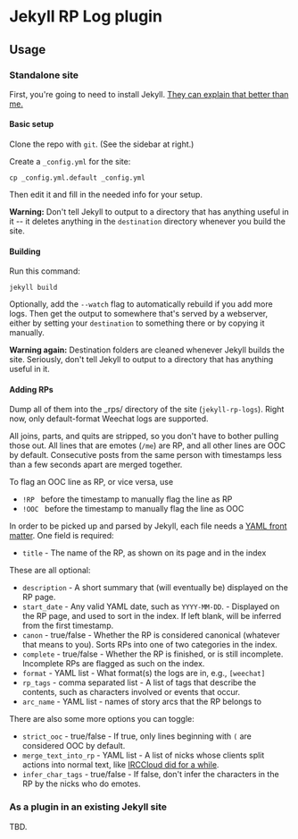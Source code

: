 # Jekyll RP Log plugin

## Usage

### Standalone site
First, you're going to need to install Jekyll. [They can explain that better than me.](http://jekyllrb.com/docs/installation/)

#### Basic setup
Clone the repo with `git`. (See the sidebar at right.)

Create a `_config.yml` for the site:

	cp _config.yml.default _config.yml

Then edit it and fill in the needed info for your setup.

**Warning:** Don't tell Jekyll to output to a directory that has anything useful in it -- it deletes anything in the `destination` directory whenever you build the site.

#### Building
Run this command: 
	
	jekyll build

Optionally, add the `--watch` flag to automatically rebuild if you add more logs. Then get the output to somewhere that's served by a webserver, either by setting your `destination` to something there or by copying it manually.

**Warning again:** Destination folders are cleaned whenever Jekyll builds the site. Seriously, don't tell Jekyll to output to a directory that has anything useful in it.

#### Adding RPs
Dump all of them into the _rps/ directory of the site (`jekyll-rp-logs`). Right now, only default-format Weechat logs are supported. 

All joins, parts, and quits are stripped, so you don't have to bother pulling those out. All lines that are emotes (`/me`) are RP, and all other lines are OOC by default. Consecutive posts from the same person with timestamps less than a few seconds apart are merged together.

To flag an OOC line as RP, or vice versa, use

* `!RP ` before the timestamp to manually flag the line as RP
* `!OOC ` before the timestamp to manually flag the line as OOC

In order to be picked up and parsed by Jekyll, each file needs a [YAML front matter](http://jekyllrb.com/docs/frontmatter/). One field is required:

* `title` - The name of the RP, as shown on its page and in the index

These are all optional:

* `description` - A short summary that (will eventually be) displayed on the RP page.
* `start_date` - Any valid YAML date, such as `YYYY-MM-DD`. - Displayed on the RP page, and used to sort in the index. If left blank, will be inferred from the first timestamp.
* `canon` - true/false - Whether the RP is considered canonical (whatever that means to you). Sorts RPs into one of two categories in the index.
* `complete` - true/false - Whether the RP is finished, or is still incomplete. Incomplete RPs are flagged as such on the index.
* `format` - YAML list - What format(s) the logs are in, e.g., `[weechat]`
* `rp_tags` - comma separated list - A list of tags that describe the contents, such as characters involved or events that occur.
* `arc_name` - YAML list - names of story arcs that the RP belongs to

There are also some more options you can toggle:

* `strict_ooc` - true/false - If true, only lines beginning with `(` are considered OOC by default.
* `merge_text_into_rp` - YAML list - A list of nicks whose clients split actions into normal text, like [IRCCloud did for a while](https://twitter.com/XiaguZ/status/590773722593763328).
* `infer_char_tags` - true/false - If false, don't infer the characters in the RP by the nicks who do emotes.

### As a plugin in an existing Jekyll site
TBD. 